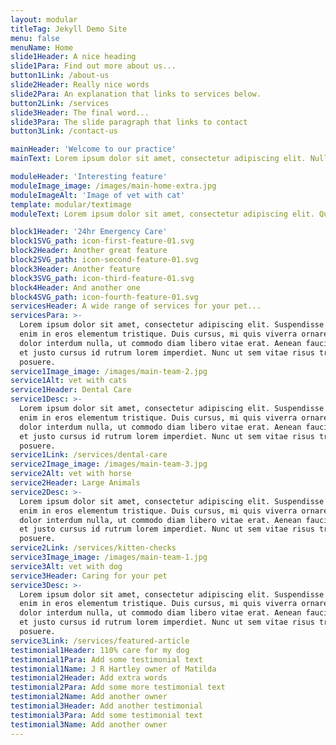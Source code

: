 ```yaml
---
layout: modular
titleTag: Jekyll Demo Site
menu: false
menuName: Home
slide1Header: A nice heading
slide1Para: Find out more about us...
button1Link: /about-us
slide2Header: Really nice words
slide2Para: An explanation that links to services below.
button2Link: /services
slide3Header: The final word...
slide3Para: The slide paragraph that links to contact
button3Link: /contact-us

mainHeader: 'Welcome to our practice'
mainText: Lorem ipsum dolor sit amet, consectetur adipiscing elit. Nullam nec nisi vitae nunc imperdiet imperdiet in quis mauris. Ut a massa a quam gravida dapibus quis id velit. Maecenas neque nisi, lacinia sit amet elementum non, placerat non orci. Quisque viverra pellentesque ex, in dapibus lorem dictum tincidunt. Interdum et malesuada fames ac ante ipsum primis in faucibus. Curabitur maximus aliquam pharetra. Duis mattis ex ex, eu ornare lacus dapibus sed. Integer egestas nibh ac felis elementum, et facilisis diam mattis.

moduleHeader: 'Interesting feature'
moduleImage_image: /images/main-home-extra.jpg
moduleImageAlt: 'Image of vet with cat'
template: modular/textimage
moduleText: Lorem ipsum dolor sit amet, consectetur adipiscing elit. Quisque consequat consectetur tellus. Curabitur eget felis non purus viverra fermentum condimentum commodo elit. Morbi convallis tempor mi vel convallis. Maecenas purus sem, viverra et blandit eget, condimentum id enim. Cras eu efficitur enim. Duis condimentum ligula non neque consequat, sit amet porta felis imperdiet. Curabitur laoreet dui in fringilla varius. Nullam ipsum tellus, ultrices at odio porta, interdum imperdiet velit.

block1Header: '24hr Emergency Care'
block1SVG_path: icon-first-feature-01.svg
block2Header: Another great feature
block2SVG_path: icon-second-feature-01.svg
block3Header: Another feature
block3SVG_path: icon-third-feature-01.svg
block4Header: And another one
block4SVG_path: icon-fourth-feature-01.svg
servicesHeader: A wide range of services for your pet...
servicesPara: >-
  Lorem ipsum dolor sit amet, consectetur adipiscing elit. Suspendisse varius
  enim in eros elementum tristique. Duis cursus, mi quis viverra ornare, eros
  dolor interdum nulla, ut commodo diam libero vitae erat. Aenean faucibus nibh
  et justo cursus id rutrum lorem imperdiet. Nunc ut sem vitae risus tristique
  posuere.
service1Image_image: /images/main-team-2.jpg
service1Alt: vet with cats
service1Header: Dental Care
service1Desc: >-
  Lorem ipsum dolor sit amet, consectetur adipiscing elit. Suspendisse varius
  enim in eros elementum tristique. Duis cursus, mi quis viverra ornare, eros
  dolor interdum nulla, ut commodo diam libero vitae erat. Aenean faucibus nibh
  et justo cursus id rutrum lorem imperdiet. Nunc ut sem vitae risus tristique
  posuere.
service1Link: /services/dental-care
service2Image_image: /images/main-team-3.jpg
service2Alt: vet with horse
service2Header: Large Animals
service2Desc: >-
  Lorem ipsum dolor sit amet, consectetur adipiscing elit. Suspendisse varius
  enim in eros elementum tristique. Duis cursus, mi quis viverra ornare, eros
  dolor interdum nulla, ut commodo diam libero vitae erat. Aenean faucibus nibh
  et justo cursus id rutrum lorem imperdiet. Nunc ut sem vitae risus tristique
  posuere.
service2Link: /services/kitten-checks
service3Image_image: /images/main-team-1.jpg
service3Alt: vet with dog
service3Header: Caring for your pet
service3Desc: >-
  Lorem ipsum dolor sit amet, consectetur adipiscing elit. Suspendisse varius
  enim in eros elementum tristique. Duis cursus, mi quis viverra ornare, eros
  dolor interdum nulla, ut commodo diam libero vitae erat. Aenean faucibus nibh
  et justo cursus id rutrum lorem imperdiet. Nunc ut sem vitae risus tristique
  posuere.
service3Link: /services/featured-article
testimonial1Header: 110% care for my dog
testimonial1Para: Add some testimonial text
testimonial1Name: J R Hartley owner of Matilda
testimonial2Header: Add extra words
testimonial2Para: Add some more testimonial text
testimonial2Name: Add another owner
testimonial3Header: Add another testimonial
testimonial3Para: Add some testimonial text
testimonial3Name: Add another owner
---
```

